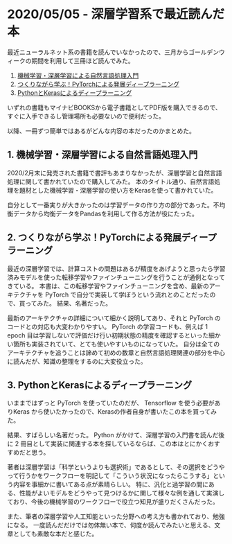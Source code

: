 # 2020/05/05 - 深層学習系で最近読んだ本

最近ニューラルネット系の書籍を読んでいなかったので、三月からゴールデンウィークの期間を利用して三冊ほど読んでみた。

1. [機械学習・深層学習による自然言語処理入門](https://book.mynavi.jp/ec/products/detail/id=113274)
2. [つくりながら学ぶ！PyTorchによる発展ディープラーニング](https://book.mynavi.jp/ec/products/detail/id=104855)
3. [PythonとKerasによるディープラーニング](https://book.mynavi.jp/ec/products/detail/id=90124)

いずれの書籍もマイナビBOOKSから電子書籍としてPDF版を購入できるので、すぐに入手できるし管理場所も必要ないので便利だった。

以降、一冊ずつ簡単ではあるがどんな内容の本だったのかまとめた。

## 1. 機械学習・深層学習による自然言語処理入門

2020/2月末に発売された書籍で書評もあまりなかったが、深層学習と自然言語処理に関して書かれていたので購入してみた。
本のタイトル通り、自然言語処理を題材とした機械学習・深層学習の使い方をKerasを使って書かれていた。

自分として一番実りが大きかったのは学習データの作り方の部分であった。不均衡データから均衡データをPandasを利用して作る方法が役にたった。

## 2. つくりながら学ぶ！PyTorchによる発展ディープラーニング

最近の深層学習では、計算コストの問題はあるが精度をあげようと思ったら学習済みモデルを使った転移学習やファインチューニングを行うことが通例となってきている。
本書は、この転移学習やファインチューニングを含め、最新のアーキテクチャを PyTorch で自分で実装して学ぼうという流れとのことだったので、買ってみた。
結果、名著だった。

最新のアーキテクチャの詳細について細かく説明してあり、それと PyTorch のコードとの対応も大変わかりやすい。
PyTorch の学習コードも、例えば 1 epoch 目は学習しないで評価だけ行い初期状態の精度を確認するといった細かい箇所も実装されていて、とても使いやすいものになっていた。
自分は全てのアーキテクチャを追うことは諦めて初めの数章と自然言語処理関連の部分を中心に読んだが、知識の整理をするのに大変役立った。

## 3. PythonとKerasによるディープラーニング

いままではずっと PyTorch を使っていたのだが、 Tensorflow を使う必要がありKeras から使いたかったので、Kerasの作者自身が書いたこの本を買ってみた。

結果、すばらしい名著だった。
Python がかけて、深層学習の入門書を読んだ後に 2 冊目として実装に関連する本を探しているならば、この本はとにかくおすすめだと思う。

著者は深層学習は「科学というよりも選択術」であるとして、その選択をどうやって行うかをワークフローを明記して「こういう状況になったらこうする」という内容を事細かに書いてある点が素晴らしい。
特に、汎化と過学習の間にある、性能がよいモデルをどうやって見つけるかに関して様々な例を通して実演しており、今後の機械学習のワークフローで役立つ知見が盛りだくさんだった。

また、筆者の深層学習や人工知能といった分野への考え方も書かれており、勉強になる。
一度読んだだけでは勿体無い本で、何度か読んでみたいと思える、文章としても素敵な本だと感じた。